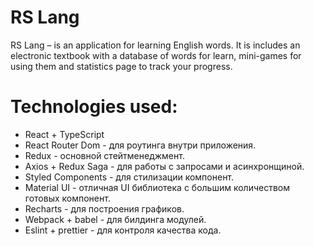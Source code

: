 # RS Lang
RS Lang – is an application for learning English words. It is includes an electronic textbook with a database of words for learn, mini-games for using them and statistics page to track your progress.
# **Technologies used:**
  * React + TypeScript
  * React Router Dom - для роутинга внутри приложения.
  * Redux - основной стейтменеджмент.
  * Axios + Redux Saga - для работы с запросами и асинхронщиной.
  * Styled Components - для стилизации компонент.
  * Material UI - отличная UI библиотека с большим количеством готовых компонент.
  * Recharts - для построения графиков.
  * Webpack + babel - для билдинга модулей.
  * Eslint + prettier - для контроля качества кода.
  

